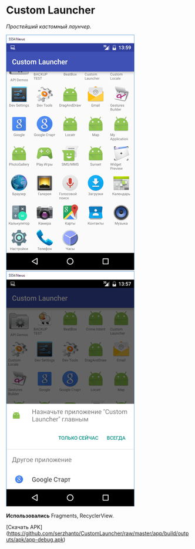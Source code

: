 # Custom Launcher
_Простейший кастомный лаунчер._

<img src="https://github.com/serzhanto/CustomLauncher/blob/master/app/src/main/java/android/mars/customlauncher/screenshot3.png" alt="Pull" />
<img src="https://github.com/serzhanto/CustomLauncher/blob/master/app/src/main/java/android/mars/customlauncher/screenshot4.png" alt="Pull" />

**Использовались** Fragments, RecyclerView.

[Скачать APK] (https://github.com/serzhanto/CustomLauncher/raw/master/app/build/outputs/apk/app-debug.apk)
